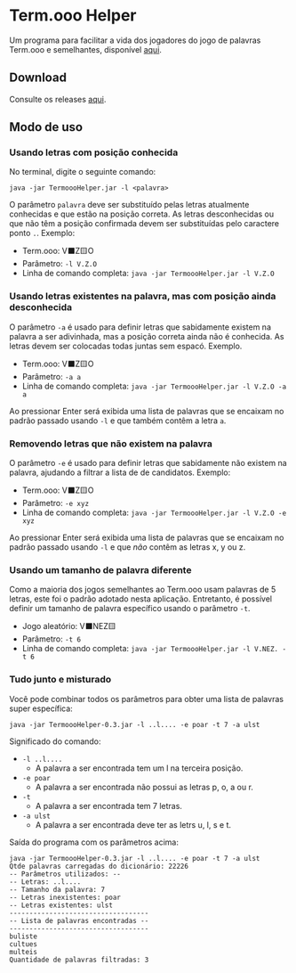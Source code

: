 # Term.ooo Helper
 
Um programa para facilitar a vida dos jogadores do jogo de palavras Term.ooo e semelhantes, disponível [aqui](https://term.ooo).

## Download
Consulte os releases [aqui](https://github.com/brwolfgang/Term.ooo-Helper/releases).

## Modo de uso

### Usando letras com posição conhecida
No terminal, digite o seguinte comando:
```
java -jar TermoooHelper.jar -l <palavra>
```

O parâmetro `palavra` deve ser substituído pelas letras atualmente conhecidas e que estão na posição correta. As letras desconhecidas ou que não têm a posição confirmada devem ser substituídas pelo caractere ponto `.`. Exemplo:

- Term.ooo: V⬛Z🟨O
- Parâmetro: `-l V.Z.O`
- Linha de comando completa: `java -jar TermoooHelper.jar -l V.Z.O`

### Usando letras existentes na palavra, mas com posição ainda desconhecida
O parâmetro `-a` é usado para definir letras que sabidamente existem na palavra a ser adivinhada, mas a posição correta ainda não é conhecida. As letras devem ser colocadas todas juntas sem espacó. Exemplo.

- Term.ooo: V⬛Z🟨O
- Parâmetro: `-a a`
- Linha de comando completa: `java -jar TermoooHelper.jar -l V.Z.O -a a`

Ao pressionar Enter será exibida uma lista de palavras que se encaixam no padrão passado usando `-l` e que também contêm a letra `a`.

### Removendo letras que não existem na palavra
O parâmetro `-e` é usado para definir letras que sabidamente não existem na palavra, ajudando a filtrar a lista de de candidatos. Exemplo:

- Term.ooo: V⬛Z🟨O
- Parâmetro: `-e xyz`
- Linha de comando completa: `java -jar TermoooHelper.jar -l V.Z.O -e xyz`
  
Ao pressionar Enter será exibida uma lista de palavras que se encaixam no padrão passado usando `-l` e que *não* contêm as letras x, y ou z.

### Usando um tamanho de palavra diferente
Como a maioria dos jogos semelhantes ao Term.ooo usam palavras de 5 letras, este foi o padrão adotado nesta aplicação. Entretanto, é possível definir um tamanho de palavra específico usando o parâmetro `-t`. 

- Jogo aleatório: V⬛NEZ🟨
- Parâmetro: `-t 6`
- Linha de comando completa: `java -jar TermoooHelper.jar -l V.NEZ. -t 6`

### Tudo junto e misturado
Você pode combinar todos os parâmetros para obter uma lista de palavras super específica:

`java -jar TermoooHelper-0.3.jar -l ..l.... -e poar -t 7 -a ulst`

Significado do comando:
- `-l ..l....`
  - A palavra a ser encontrada tem um l na terceira posição.
- `-e poar`
  - A palavra a ser encontrada não possui as letras p, o, a ou r.
- `-t`
  - A palavra a ser encontrada tem 7 letras.
- `-a ulst`
  - A palavra a ser encontrada deve ter as letrs u, l, s e t.

Saída do programa com os parâmetros acima:
```
java -jar TermoooHelper-0.3.jar -l ..l.... -e poar -t 7 -a ulst
Qtde palavras carregadas do dicionário: 22226
-- Parâmetros utilizados: --
-- Letras: ..l....
-- Tamanho da palavra: 7
-- Letras inexistentes: poar
-- Letras existentes: ulst
-----------------------------------
-- Lista de palavras encontradas --
-----------------------------------
buliste
cultues
multeis
Quantidade de palavras filtradas: 3
```